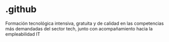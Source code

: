 # .github
Formación tecnológica intensiva, gratuita y de calidad en las competencias más demandadas del sector tech, junto con acompañamiento hacia la empleabilidad IT

